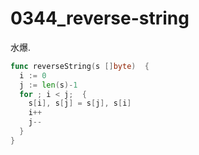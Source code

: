 # 0344_reverse-string

水爆.

```go
func reverseString(s []byte)  {
  i := 0
  j := len(s)-1
  for ; i < j;  {
    s[i], s[j] = s[j], s[i]
    i++
    j--
  }
}
```
